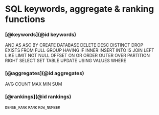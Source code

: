 # SQL keywords, aggregate & ranking functions

### [@keywords](@id keywords)

AND AS ASC BY CREATE DATABASE DELETE DESC DISTINCT DROP EXISTS FROM FULL GROUP
HAVING IF INNER INSERT INTO IS JOIN LEFT LIKE LIMIT NOT NULL OFFSET ON OR ORDER OUTER OVER
PARTITION RIGHT SELECT SET TABLE UPDATE USING VALUES WHERE


### [@aggregates](@id aggregates)

AVG COUNT MAX MIN SUM


### [@rankings](@id rankings)

`DENSE_RANK`  `RANK`  `ROW_NUMBER`
